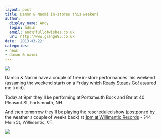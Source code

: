 ```yaml
---
layout: post
title: Damon & Naomi in-stores this weekend
author:
  display_name: Andy
  login: admin
  email: andy@fullofwishes.co.uk
  url: http://www.grange85.co.uk
date: '2013-03-22'
categories:
- news
- damon & naomi
---
```

<p><img src="https://media.fullofwishes.co.uk/images/featured/20130322_portsmouthnh.jpg" class="aligncenter" /></p>
<p>Damon & Naomi have a couple of free in-store performances this weekend (assuming the weekend starts on a Friday which <a href="http://en.wikipedia.org/wiki/Ready_Steady_Go!">Ready Steady Go!</a> assured me it did).</p>
<p>Today at 9pm they'll be performing at Portsmouth Book and Bar at 40 Pleasant St, Portsmouth, NH. </p>
<p>And then tomorrow they'll be playing the rescheduled show (postponed by the weather a couple of weeks back) at <a href="http://willimanticrecords.blogspot.co.uk/2013/03/saturday-march-23rd-at-1pm-damon-naomi.html">1pm at Willimantic Records</a> - 744 Main St, Willimantic, CT.</p>
<p><img src="https://media.fullofwishes.co.uk/images/featured/20130323_willimanticct.jpg" class="aligncenter" /></p>
